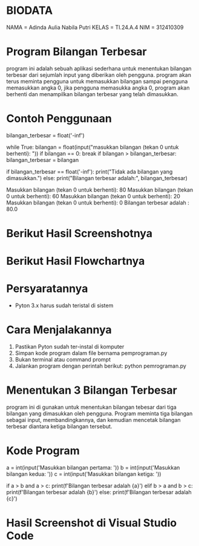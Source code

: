 # BIODATA
NAMA  = Adinda Aulia Nabila Putri
KELAS = TI.24.A.4
NIM   = 312410309

# Program Bilangan Terbesar
program ini adalah sebuah aplikasi sederhana untuk menentukan bilangan terbesar dari sejumlah input yang diberikan oleh pengguna. program akan terus meminta pengguna untuk memasukkan bilangan sampai pengguna memasukkan angka 0, jika pengguna memasukka angka 0, program akan berhenti dan menampilkan bilangan terbesar yang telah dimasukkan.

# Contoh Penggunaan
bilangan_terbesar = float('-inf')

while True:
    bilangan = float(input("masukkan bilangan  (tekan 0 untuk berhenti): "))
    if bilangan == 0:
        break
    if bilangan > bilangan_terbesar:
       bilangan_terbesar = bilangan 

if bilangan_terbesar == float('-inf'):
    print("Tidak ada bilangan yang dimasukkan.")
else:
   print("Bilangan terbesar adalah:", bilangan_terbesar)


Masukkan bilangan (tekan 0 untuk berhenti): 80
Masukkan bilangan (tekan 0 untuk berhenti): 60
Masukkan bilangan (tekan 0 untuk berhenti): 20
Masukkan bilangan (tekan 0 untuk berhenti): 0
Bilangan terbesar adalah : 80.0

# Berikut Hasil Screenshotnya 














# Berikut Hasil Flowchartnya















# Persyaratannya 
  * Pyton 3.x harus sudah teristal di sistem

# Cara Menjalakannya 
  1. Pastikan Pyton sudah ter-instal di komputer
  2. Simpan kode program dalam file bernama pemprograman.py
  3. Bukan terminal atau command prompt
  4. Jalankan program dengan perintah berikut:
         python pemrograman.py

# Menentukan 3 Bilangan Terbesar
program ini di gunakan untuk menentukan bilangan tebesar dari tiga bilangan yang dimasukkan oleh pengguna. Program meminta tiga bilangan sebagai input, membandingkannya, dan kemudian mencetak bilangan terbesar diantara ketiga bilangan tersebut.

# Kode Program
a = int(input('Masukkan bilangan pertama: '))
b = int(input('Masukkan bilangan kedua: '))
c = int(input('Masukkan bilangan ketiga: '))

if a > b and a > c:
    print(f'Bilangan terbesar adalah {a}')
elif b > a and b > c:
    print(f'Bilangan terbesar adalah {b}')
else:
    print(f'Bilangan terbesar adalah {c}')

# Hasil Screenshot di Visual Studio Code 


